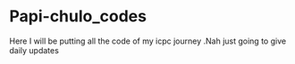 # Papi-chulo_codes
Here I will be putting all the code of my icpc journey .Nah just going to give daily updates
